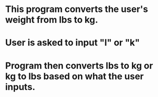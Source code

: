 # This program converts the user's weight from lbs to kg.
# User is asked to input "l" or "k"
# Program then converts lbs to kg or kg to lbs based on what the user inputs.
